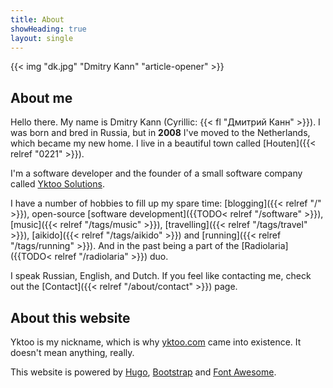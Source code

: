 ```yaml
---
title: About
showHeading: true
layout: single
---
```


{{< img "dk.jpg" "Dmitry Kann" "article-opener" >}}

## About me

Hello there. My name is Dmitry Kann (Cyrillic: {{< fl "Дмитрий Канн" >}}). I was born and bred in Russia, but in **2008** I've moved to the Netherlands, which became my new home. I live in a beautiful town called [Houten]({{< relref "0221" >}}).

I'm a software developer and the founder of a small software company called [Yktoo Solutions](https://yktoo.solutions).

I have a number of hobbies to fill up my spare time: [blogging]({{< relref "/" >}}), open-source [software development]({{TODO< relref "/software" >}}), [music]({{< relref "/tags/music" >}}), [travelling]({{< relref "/tags/travel" >}}), [aikido]({{< relref "/tags/aikido" >}}) and [running]({{< relref "/tags/running" >}}). And in the past being a part of the [Radiolaria]({{TODO< relref "/radiolaria" >}}) duo.

I speak Russian, English, and Dutch. If you feel like contacting me, check out the [Contact]({{< relref "/about/contact" >}}) page.

## About this website

Yktoo is my nickname, which is why <u>yktoo.com</u> came into existence. It doesn't mean anything, really.

This website is powered by [Hugo](https://gohugo.io/), [Bootstrap](http://getbootstrap.com/) and [Font Awesome](https://fontawesome.com/).
